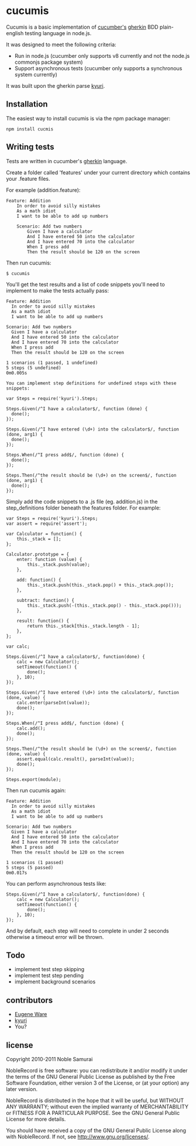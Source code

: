 # cucumis

Cucumis is a basic implementation of [cucumber's](http://cukes.info) [gherkin](https://github.com/aslakhellesoy/cucumber/wiki/gherkin) BDD plain-english testing language in node.js. 

It was designed to meet the following criteria:
- Run in node.js (cucumber only supports v8 currently and not the node.js commonjs package system)
- Support asynchronous tests (cucumber only supports a synchronous system currently)

It was built upon the gherkin parse [kyuri](https://github.com/nodejitsu/kyuri).

## Installation

The easiest way to install cucumis is via the npm package manager:

	npm install cucmis

## Writing tests

Tests are written in cucumber's [gherkin](https://github.com/aslakhellesoy/cucumber/wiki/gherkin) language.

Create a folder called 'features' under your current directory which contains your .feature files.

For example (addition.feature):

	Feature: Addition
		In order to avoid silly mistakes
		As a math idiot
		I want to be able to add up numbers

		Scenario: Add two numbers
			Given I have a calculator
			And I have entered 50 into the calculator
			And I have entered 70 into the calculator
			When I press add
			Then the result should be 120 on the screen

Then run cucumis:

	$ cucumis

You'll get the test results and a list of code snippets you'll need to implement to make the tests actually pass:

	Feature: Addition
	  In order to avoid silly mistakes
	  As a math idiot
	  I want to be able to add up numbers
	  
	Scenario: Add two numbers
	  Given I have a calculator
	  And I have entered 50 into the calculator
	  And I have entered 70 into the calculator
	  When I press add
	  Then the result should be 120 on the screen

	1 scenarios (1 passed, 1 undefined)
	5 steps (5 undefined)
	0m0.005s

	You can implement step definitions for undefined steps with these snippets:

	var Steps = require('kyuri').Steps;

	Steps.Given(/^I have a calculator$/, function (done) {
	  done();
	});

	Steps.Given(/^I have entered (\d+) into the calculator$/, function (done, arg1) {
	  done();
	});

	Steps.When(/^I press add$/, function (done) {
	  done();
	});

	Steps.Then(/^the result should be (\d+) on the screen$/, function (done, arg1) {
	  done();
	});

Simply add the code snippets to a .js file (eg. addition.js) in the step_definitions folder beneath the features folder. For example:

	var Steps = require('kyuri').Steps;
	var assert = require('assert');

	var Calculator = function() {
		this._stack = [];
	};

	Calculator.prototype = {
		enter: function (value) {
			this._stack.push(value);
		},

		add: function() {
			this._stack.push(this._stack.pop() + this._stack.pop());
		},

		subtract: function() {
			this._stack.push(-(this._stack.pop() - this._stack.pop()));
		},

		result: function() {
			return this._stack[this._stack.length - 1];
		},
	};

	var calc;

	Steps.Given(/^I have a calculator$/, function(done) {
		calc = new Calculator();
		setTimeout(function() {
			done();
		}, 10);
	});

	Steps.Given(/^I have entered (\d+) into the calculator$/, function (done, value) {
		calc.enter(parseInt(value));
		done();
	});

	Steps.When(/^I press add$/, function (done) {
		calc.add();
		done();
	});

	Steps.Then(/^the result should be (\d+) on the screen$/, function (done, value) {
		assert.equal(calc.result(), parseInt(value));
		done();
	});

	Steps.export(module);

Then run cucumis again:

	Feature: Addition
	  In order to avoid silly mistakes
	  As a math idiot
	  I want to be able to add up numbers
	  
	Scenario: Add two numbers
	  Given I have a calculator
	  And I have entered 50 into the calculator
	  And I have entered 70 into the calculator
	  When I press add
	  Then the result should be 120 on the screen

	1 scenarios (1 passed)
	5 steps (5 passed)
	0m0.017s

You can perform asynchronous tests like:

	Steps.Given(/^I have a calculator$/, function(done) {
		calc = new Calculator();
		setTimeout(function() {
			done();
		}, 10);
	});

And by default, each step will need to complete in under 2 seconds otherwise a timeout error will be thrown.

## Todo

- implement test step skipping
- implement test step pending
- implement background scenarios

## contributors
 - [Eugene Ware](http://eugeneware.com)
 - [kyuri](https://github.com/nodejitsu/kyuri)
 - You?

## license

Copyright 2010-2011 Noble Samurai

NobleRecord is free software: you can redistribute it and/or modify it under the terms of the GNU General Public License as published by the Free Software Foundation, either version 3 of the License, or (at your option) any later version.

NobleRecord is distributed in the hope that it will be useful, but WITHOUT ANY WARRANTY; without even the implied warranty of MERCHANTABILITY or FITNESS FOR A PARTICULAR PURPOSE.  See the GNU General Public License for more details.

You should have received a copy of the GNU General Public License along with NobleRecord.  If not, see http://www.gnu.org/licenses/.

